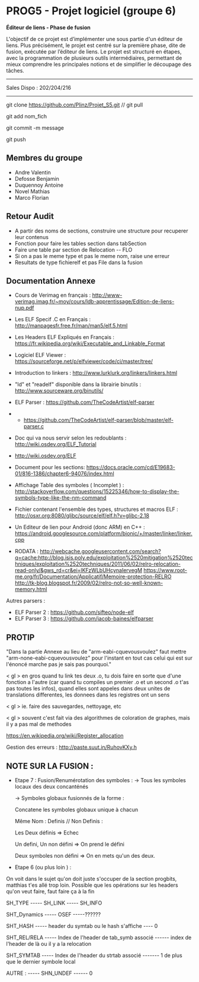 # PROG5 - Projet logiciel (groupe 6)

**Éditeur de liens - Phase de fusion**

L'objectif  de  ce  projet  est  d’implémenter  une  sous  partie  d'un  éditeur  de  liens. Plus  précisément, le projet est centré sur la première phase, dite de fusion, exécutée par l’éditeur de liens. Le projet est structuré en étapes, avec la programmation de plusieurs outils intermédiaires, permettant de mieux comprendre les principales notions et de simplifier le découpage des tâches.

***

Sales Dispo : 202/204/216


***
git clone https://github.com/Plinz/Projet_S5.git // git pull

git add nom_fich

git commit -m message

git push

## Membres du groupe

* Andre Valentin
* Defosse Benjamin
* Duquennoy Antoine
* Novel Mathias
* Marco Florian

## Retour Audit

* A partir des noms de sections, construire une structure pour recuperer leur contenus 
* Fonction pour faire les tables section dans tabSection
* Faire une table par section de Relocation -- FLO
* Si on a pas le meme type et pas le meme nom, raise une erreur
* Resultats de type fichierelf et pas File dans la fusion

## Documentation Annexe 

* Cours de Verimag en français : http://www-verimag.imag.fr/~moy/cours/ldb-apprentissage/Edition-de-liens-nup.pdf
* Les ELF Specif .C en Français : http://manpagesfr.free.fr/man/man5/elf.5.html
* Les Headers ELF Expliqués en Français : https://fr.wikipedia.org/wiki/Executable_and_Linkable_Format
* Logiciel ELF Viewer : https://sourceforge.net/p/elfviewer/code/ci/master/tree/
* Introduction to linkers : http://www.lurklurk.org/linkers/linkers.html
* "ld" et "readelf" disponible dans la librairie binutils : http://www.sourceware.org/binutils/


* ELF Parser : https://github.com/TheCodeArtist/elf-parser
* * https://github.com/TheCodeArtist/elf-parser/blob/master/elf-parser.c


* Doc qui va nous servir selon les redoublants : http://wiki.osdev.org/ELF_Tutorial
* http://wiki.osdev.org/ELF
* Document pour les sections: https://docs.oracle.com/cd/E19683-01/816-1386/chapter6-94076/index.html
* Affichage Table des symboles ( Incomplet ) : http://stackoverflow.com/questions/15225346/how-to-display-the-symbols-type-like-the-nm-command
* Fichier contenant l'ensemble des types, structures et macros ELF : http://osxr.org:8080/glibc/source/elf/elf.h?v=glibc-2.18

* Un Editeur de lien pour Android (donc ARM) en C++ : https://android.googlesource.com/platform/bionic/+/master/linker/linker.cpp

* RODATA : http://webcache.googleusercontent.com/search?q=cache:http://blog.isis.poly.edu/exploitation%2520mitigation%2520techniques/exploitation%2520techniques/2011/06/02/relro-relocation-read-only/&gws_rd=cr&ei=lKFzWLbUHcynaIervegM 
https://www.root-me.org/fr/Documentation/Applicatif/Memoire-protection-RELRO
http://tk-blog.blogspot.fr/2009/02/relro-not-so-well-known-memory.html

Autres parsers :
* ELF Parser 2 : https://github.com/sifteo/node-elf
* ELF Parser 3 : https://github.com/jacob-baines/elfparser

## PROTIP

"Dans la partie Annexe au lieu de "arm-eabi-cquevousvoulez" faut mettre "arm-none-eabi-cquevousvoulez" pour l'instant en tout cas celui qui est sur l'énoncé marche pas je sais pas pourquoi."



< gl >	en gros quand tu link tes deux .o, tu dois faire en sorte que d'une fonction a l'autre (car quand tu compiles un premier .o et un second .o t'as pas toutes les infos), quand elles sont appeles dans deux unites de translations differentes, les donnees dans les registres ont un sens

< gl >	ie. faire des sauvegardes, nettoyage, etc

< gl >	souvent c'est fait via des algorithmes de coloration de graphes, mais il y a pas mal de methodes

https://en.wikipedia.org/wiki/Register_allocation

Gestion des erreurs : http://paste.suut.in/RuhovKXy.h

## NOTE SUR LA FUSION :

* Etape 7 : Fusion/Renumérotation des symboles :
  -> Tous les symboles locaux des deux concanténés
  
  -> Symboles globaux fusionnés de la forme : 
    
    Concatene les symboles globaux unique à chacun 
    
    Même Nom : Definis // Non Definis :
     
    Les Deux définis => Echec
    
    Un defini, Un non défini => On prend le défini
    
    Deux symboles non défini => On en mets qu'un des deux. 
    
* Etape 6 (ou plus loin ) :

On voit dans le sujet qu'on doit juste s'occuper de la section progbits, matthias t'es allé trop loin. Possible que les opérations sur les headers qu'on veut faire, faut faire ça à la fin

SH_TYPE ----- SH_LINK  -----       SH_INFO

SHT_Dynamics   -----   OSEF -----??????

SHT_HASH    -----   header du symtab ou le hash s'affiche ---- 0

SHT_REL/RELA    -----  Index de l'header de tab_symb associé ------ index de l'header de là ou il y a la relocation

SHT_SYMTAB  -----      Index de l'header du strtab associé ------- 1 de plus que le dernier symbole local

AUTRE :      -----     SHN_UNDEF  ------ 0
